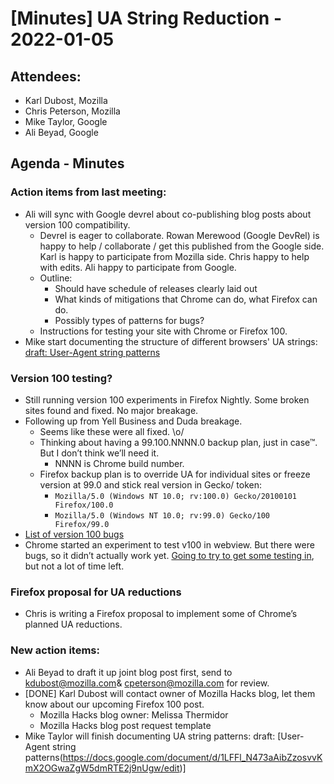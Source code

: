 # [Minutes] UA String Reduction - 2022-01-05

## Attendees:

* Karl Dubost, Mozilla
* Chris Peterson, Mozilla
* Mike Taylor, Google
* Ali Beyad, Google

## Agenda - Minutes


### Action items from last meeting:

* Ali will sync with Google devrel about co-publishing blog posts about version 100 compatibility.
    * Devrel is eager to collaborate. Rowan Merewood (Google DevRel) is happy to help / collaborate / get this published from the Google side. Karl is happy to participate from Mozilla side. Chris happy to help with edits. Ali happy to participate from Google.
    * Outline:
        * Should have schedule of releases clearly laid out
        * What kinds of mitigations that Chrome can do, what Firefox can do.
        * Possibly types of patterns for bugs?
    * Instructions for testing your site with Chrome or Firefox 100.
* Mike start documenting the structure of different browsers' UA strings: [draft: User-Agent string patterns](https://docs.google.com/document/d/1LFFl_N473aAibZzosvvKmX2OGwaZgW5dmRTE2j9nUgw/edit)

### Version 100 testing?

* Still running version 100 experiments in Firefox Nightly. Some broken sites found and fixed. No major breakage.
* Following up from Yell Business and Duda breakage.
    * Seems like these were all fixed. \o/
    * Thinking about having a 99.100.NNNN.0 backup plan, just in case™. But I don’t think we’ll need it.
        * NNNN is Chrome build number.
    * Firefox backup plan is to override UA for individual sites or freeze version at 99.0 and stick real version in Gecko/ token:
        * `Mozilla/5.0 (Windows NT 10.0; rv:100.0) Gecko/20100101 Firefox/100.0`
        * `Mozilla/5.0 (Windows NT 10.0; rv:99.0) Gecko/100 Firefox/99.0`
* [List of version 100 bugs](https://github.com/webcompat/web-bugs/labels/version100)
* Chrome started an experiment to test v100 in webview. But there were bugs, so it didn’t actually work yet. [Going to try to get some testing in](https://chromium.googlesource.com/chromium/src/+/HEAD/android_webview/docs/faq.md#why-do-i-need-to-update-webview), but not a lot of time left.

### Firefox proposal for UA reductions

* Chris is writing a Firefox proposal to implement some of Chrome’s planned UA reductions.

### New action items:
* Ali Beyad to draft it up joint blog post first, send to kdubost@mozilla.com& cpeterson@mozilla.com for review.
* [DONE] Karl Dubost will contact owner of Mozilla Hacks blog, let them know about our upcoming Firefox 100 post.
    * Mozilla Hacks blog owner: Melissa Thermidor
    * Mozilla Hacks blog post request template
* Mike Taylor will finish documenting UA string patterns: draft: [User-Agent string patterns(https://docs.google.com/document/d/1LFFl_N473aAibZzosvvKmX2OGwaZgW5dmRTE2j9nUgw/edit)]




